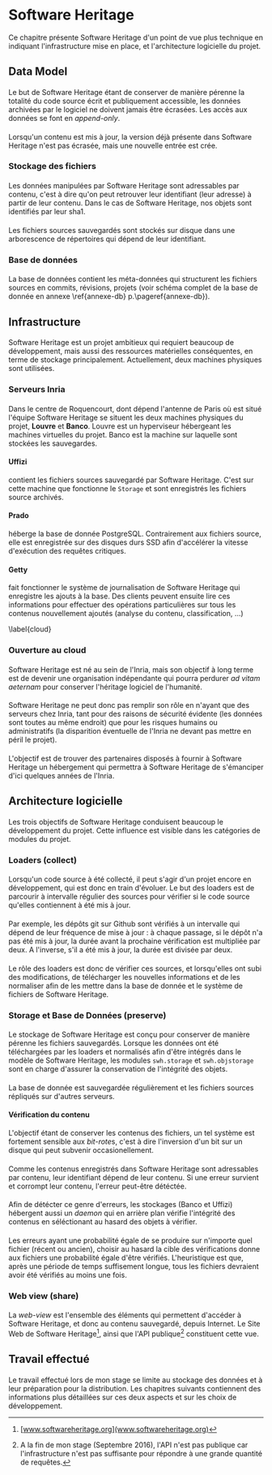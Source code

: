 # Software Heritage

Ce chapitre présente Software Heritage d'un point de vue plus
technique en indiquant l'infrastructure mise en place, et
l'architecture logicielle du projet.

## Data Model

####

Le but de Software Heritage étant de conserver de manière pérenne la
totalité du code source écrit et publiquement accessible, les données
archivées par le logiciel ne doivent jamais être écrasées. Les accès
aux données se font en *append-only*.

####

Lorsqu'un contenu est mis à jour, la version déjà présente dans
Software Heritage n'est pas écrasée, mais une nouvelle entrée est
crée.

### Stockage des fichiers

####

Les données manipulées par Software Heritage sont adressables par
contenu, c'est à dire qu'on peut retrouver leur identifiant (leur
adresse) à partir de leur contenu. Dans le cas de Software Heritage,
nos objets sont identifiés par leur sha1.

####

Les fichiers sources sauvegardés sont stockés sur disque dans une
arborescence de répertoires qui dépend de leur identifiant.

### Base de données

####

La base de données contient les méta-données qui structurent les
fichiers sources en commits, révisions, projets (voir schéma complet
de la base de donnée en annexe \ref{annexe-db} p.\pageref{annexe-db}).


## Infrastructure

####

Software Heritage est un projet ambitieux qui requiert beaucoup de
développement, mais aussi des ressources matérielles conséquentes, en
terme de stockage principalement. Actuellement, deux machines
physiques sont utilisées.

### Serveurs Inria

####

Dans le centre de Roquencourt, dont dépend l'antenne de Paris où est
situé l'équipe Software Heritage se situent les deux machines
physiques du projet, **Louvre** et **Banco**. Louvre est un
hyperviseur hébergeant les machines virtuelles du projet. Banco est la
machine sur laquelle sont stockées les sauvegardes.

#### Uffizi

contient les fichiers sources sauvegardé par Software Heritage. C'est
sur cette machine que fonctionne le `Storage` et sont enregistrés les
fichiers source archivés.

#### Prado

héberge la base de donnée PostgreSQL. Contrairement aux fichiers
source, elle est enregistrée sur des disques durs SSD afin d'accélérer
la vitesse d'exécution des requêtes critiques.

<!-- #### Pergamon -->

<!-- #### Moma -->

<!-- #### Tate -->

#### Getty

fait fonctionner le système de journalisation de Software Heritage qui
enregistre les ajouts à la base. Des clients peuvent ensuite lire ces
informations pour effectuer des opérations particulières sur tous les
contenus nouvellement ajoutés (analyse du contenu, classification,
...)

\label{cloud}

### Ouverture au cloud

####

Software Heritage est né au sein de l'Inria, mais son objectif à long
terme est de devenir une organisation indépendante qui pourra perdurer
*ad vitam aeternam* pour conserver l'héritage logiciel de l'humanité.

####

Software Heritage ne peut donc pas remplir son rôle en n'ayant que des
serveurs chez Inria, tant pour des raisons de sécurité évidente (les
données sont toutes au même endroit) que pour les risques humains ou
administratifs (la disparition éventuelle de l'Inria ne devant pas
mettre en péril le projet).

####

L'objectif est de trouver des partenaires disposés à fournir à
Software Heritage un hébergement qui permettra à Software Heritage de
s'émanciper d'ici quelques années de l'Inria.


## Architecture logicielle

####

Les trois objectifs de Software Heritage conduisent beaucoup le
développement du projet. Cette influence est visible dans les
catégories de modules du projet.

### Loaders (collect)

####

Lorsqu'un code source à été collecté, il peut s'agir d'un projet
encore en développement, qui est donc en train d'évoluer. Le but des
loaders est de parcourir à intervalle régulier des sources pour
vérifier si le code source qu'elles contiennent à été mis à jour.

####

Par exemple, les dépôts git sur Github sont vérifiés à un intervalle
qui dépend de leur fréquence de mise à jour : à chaque passage, si le
dépôt n'a pas été mis à jour, la durée avant la prochaine vérification
est multipliée par deux. A l'inverse, s'il a été mis à jour, la durée
est divisée par deux.

####

Le rôle des loaders est donc de vérifier ces sources, et lorsqu'elles
ont subi des modifications, de télécharger les nouvelles informations
et de les normaliser afin de les mettre dans la base de donnée et le
système de fichiers de Software Heritage.

### Storage et Base de Données (preserve)

####

Le stockage de Software Heritage est conçu pour conserver de manière
pérenne les fichiers sauvegardés. Lorsque les données ont été
téléchargées par les loaders et normalisés afin d'être intégrés dans
le modèle de Software Heritage, les modules `swh.storage` et
`swh.objstorage` sont en charge d'assurer la conservation de
l'intégrité des objets.

####

La base de donnée est sauvegardée régulièrement et les fichiers
sources répliqués sur d'autres serveurs.

#### Vérification du contenu

L'objectif étant de conserver les contenus des fichiers, un tel
système est fortement sensible aux *bit-rote*s, c'est à dire
l'inversion d'un bit sur un disque qui peut subvenir occasionellement.

####

Comme les contenus enregistrés dans Software Heritage sont adressables
par contenu, leur identifiant dépend de leur contenu. Si une erreur
survient et corrompt leur contenu, l'erreur peut-être détéctée.

####

Afin de détécter ce genre d'erreurs, les stockages (Banco et Uffizi)
hébergent aussi un *daemon* qui en arrière plan vérifie l'intégrité
des contenus en séléctionant au hasard des objets à vérifier.

####

Les erreurs ayant une probabilité égale de se produire sur n'importe
quel fichier (récent ou ancien), choisir au hasard la cible des
vérifications donne aux fichiers une probabilité égale d'être
vérifiés. L'heuristique est que, après une période de temps
suffisement longue, tous les fichiers devraient avoir été vérifiés au
moins une fois.


### Web view (share)

####

La *web-view* est l'ensemble des éléments qui permettent d'accéder à
Software Heritage, et donc au contenu sauvegardé, depuis Internet. Le
Site Web de Software Heritage[^site-web], ainsi que l'API
publique[^api-publique-not-yet] constituent cette vue.

[^site-web]: [www.softwareheritage.org](www.softwareheritage.org)

[^api-publique-not-yet]: A la fin de mon stage (Septembre 2016), l'API
    n'est pas publique car l'infrastructure n'est pas suffisante pour
    répondre à une grande quantité de requêtes.

## Travail effectué

####

Le travail effectué lors de mon stage se limite au stockage des
données et à leur préparation pour la distribution. Les chapitres
suivants contiennent des informations plus détaillées sur ces deux
aspects et sur les choix de développement.
